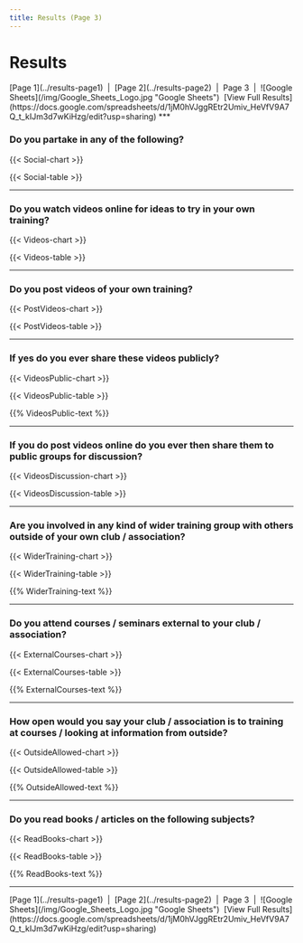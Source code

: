 ```yaml
---
title: Results (Page 3)
---
```

<script type="text/javascript" src="https://www.gstatic.com/charts/loader.js"></script>
<script type="text/javascript">google.charts.load('current', {'packages':['corechart','bar','table']});</script>

# Results
<span class="nav">
[Page 1](../results-page1)&nbsp; | &nbsp;[Page 2](../results-page2)&nbsp; | &nbsp;Page 3&nbsp; | &nbsp;![Google Sheets](/img/Google_Sheets_Logo.jpg "Google Sheets") &nbsp;[View Full Results](https://docs.google.com/spreadsheets/d/1jM0hVJggREtr2Umiv_HeVfV9A7Q_t_kIJm3d7wKiHzg/edit?usp=sharing)
</span>
***

### Do you partake in any of the following?

{{< Social-chart >}}
<script type="text/javascript">google.charts.setOnLoadCallback(drawChartSocial);</script>
<div id="chart-Social" class="chart"></div>
{{< Social-table >}}
<script type="text/javascript">google.charts.setOnLoadCallback(drawTableSocial);</script>
<div id="table-Social" class="table"></div>

***

### Do you watch videos online for ideas to try in your own training?

{{< Videos-chart >}}
<script type="text/javascript">google.charts.setOnLoadCallback(drawChartVideos);</script>
<div id="chart-Videos" class="chart"></div>
{{< Videos-table >}}
<script type="text/javascript">google.charts.setOnLoadCallback(drawTableVideos);</script>
<div id="table-Videos" class="table"></div>

***

### Do you post videos of your own training?

{{< PostVideos-chart >}}
<script type="text/javascript">google.charts.setOnLoadCallback(drawChartPostVideos);</script>
<div id="chart-PostVideos" class="chart"></div>
{{< PostVideos-table >}}
<script type="text/javascript">google.charts.setOnLoadCallback(drawTablePostVideos);</script>
<div id="table-PostVideos" class="table"></div>

***

### If yes do you ever share these videos publicly?

{{< VideosPublic-chart >}}
<script type="text/javascript">google.charts.setOnLoadCallback(drawChartVideosPublic);</script>
<div id="chart-VideosPublic" class="chart"></div>
{{< VideosPublic-table >}}
<script type="text/javascript">google.charts.setOnLoadCallback(drawTableVideosPublic);</script>
<div id="table-VideosPublic" class="table"></div>

{{% VideosPublic-text %}}

***

### If you do post videos online do you ever then share them to public groups for discussion?

{{< VideosDiscussion-chart >}}
<script type="text/javascript">google.charts.setOnLoadCallback(drawChartVideosDiscussion);</script>
<div id="chart-VideosDiscussion" class="chart"></div>
{{< VideosDiscussion-table >}}
<script type="text/javascript">google.charts.setOnLoadCallback(drawTableVideosDiscussion);</script>
<div id="table-VideosDiscussion" class="table"></div>

***

### Are you involved in any kind of wider training group with others outside of your own club / association?

{{< WiderTraining-chart >}}
<script type="text/javascript">google.charts.setOnLoadCallback(drawChartWiderTraining);</script>
<div id="chart-WiderTraining" class="chart"></div>
{{< WiderTraining-table >}}
<script type="text/javascript">google.charts.setOnLoadCallback(drawTableWiderTraining);</script>
<div id="table-WiderTraining" class="table"></div>

{{% WiderTraining-text %}}

***

### Do you attend courses / seminars external to your club / association?

{{< ExternalCourses-chart >}}
<script type="text/javascript">google.charts.setOnLoadCallback(drawChartExternalCourses);</script>
<div id="chart-ExternalCourses" class="chart"></div>
{{< ExternalCourses-table >}}
<script type="text/javascript">google.charts.setOnLoadCallback(drawTableExternalCourses);</script>
<div id="table-ExternalCourses" class="table"></div>

{{% ExternalCourses-text %}}

***

### How open would you say your club / association is to training at courses / looking at information from outside?

{{< OutsideAllowed-chart >}}
<script type="text/javascript">google.charts.setOnLoadCallback(drawChartOutsideAllowed);</script>
<div id="chart-OutsideAllowed" class="chart"></div>
{{< OutsideAllowed-table >}}
<script type="text/javascript">google.charts.setOnLoadCallback(drawTableOutsideAllowed);</script>
<div id="table-OutsideAllowed" class="table"></div>

{{% OutsideAllowed-text %}}

***

### Do you read books / articles on the following subjects?

{{< ReadBooks-chart >}}
<script type="text/javascript">google.charts.setOnLoadCallback(drawChartReadBooks);</script>
<div id="chart-ReadBooks" class="chart"></div>
{{< ReadBooks-table >}}
<script type="text/javascript">google.charts.setOnLoadCallback(drawTableReadBooks);</script>
<div id="table-ReadBooks" class="table"></div>

{{% ReadBooks-text %}}

***

<span class="nav">
[Page 1](../results-page1)&nbsp; | &nbsp;[Page 2](../results-page2)&nbsp; | &nbsp;Page 3&nbsp; | &nbsp;![Google Sheets](/img/Google_Sheets_Logo.jpg "Google Sheets") &nbsp;[View Full Results](https://docs.google.com/spreadsheets/d/1jM0hVJggREtr2Umiv_HeVfV9A7Q_t_kIJm3d7wKiHzg/edit?usp=sharing)
</span>
